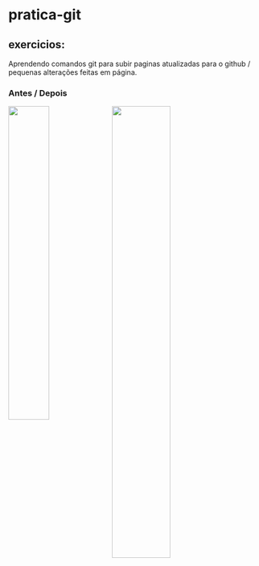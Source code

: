 # pratica-git
## exercicios:
Aprendendo comandos git para subir paginas atualizadas para o github / pequenas alterações feitas em página.
### Antes / Depois

<img align="top" width="40%" src="https://github.com/Marleysouza/pratica-git/assets/172454273/af47f5d2-7ad6-4748-bbe5-485174ffeb14">

<img align="top" width="48%" src="https://github.com/Marleysouza/pratica-git/assets/172454273/01fc0c8a-2f57-452e-972b-c5ab71cc95b3">
